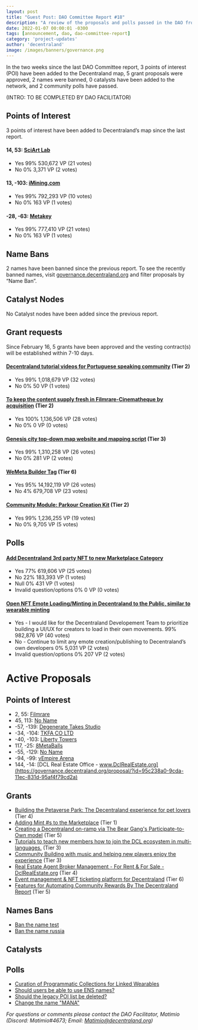 ```yaml
---
layout: post
title: "Guest Post: DAO Committee Report #18"
description: "A review of the proposals and polls passed in the DAO from February 16 through February 28".
date: 2022-01-07 00:00:01 -0300
tags: [announcement, dao, dao-committee-report]
category: 'project-updates'
author: 'decentraland'
image: /images/banners/governance.png
---
```


In the two weeks since the last DAO Committee report, 3 points of interest (POI) have been added to the Decentraland map, 5 grant proposals were approved, 2 names were banned, 0 catalysts have been added to the network, and 2 community polls have passed.

(INTRO: TO BE COMPLETED BY DAO FACILITATOR)


## Points of Interest
3 points of interest have been added to Decentraland’s map since the last report.


#### 14, 53: [SciArt Lab](https://governance.decentraland.org/proposal/?id=0140c150-933a-11ec-831d-95af4f79cd2a)

* Yes 99% 530,672 VP (21 votes)
* No 0% 3,371 VP (2 votes)


#### 13, -103: [iMining.com ](https://governance.decentraland.org/proposal/?id=7e105d90-8add-11ec-b2d8-691324a163a7)

* Yes 99% 792,293 VP (10 votes)
* No 0% 163 VP (1 votes)


#### -28, -63: [Metakey](https://governance.decentraland.org/proposal/?id=50dcbf30-8ac4-11ec-b2d8-691324a163a7)

* Yes 99% 777,410 VP (21 votes)
* No 0% 163 VP (1 votes)


## Name Bans

2 names have been banned since the previous report. To see the recently banned names, visit [governance.decentraland.org](https://governance.decentraland.org/) and filter proposals by “Name Ban”.

## Catalyst Nodes
No Catalyst nodes have been added since the previous report.


## Grant requests
Since February 16, 5 grants have been approved and the vesting contract(s) will be established within 7-10 days.


#### [Decentraland tutorial videos for Portuguese speaking community](https://governance.decentraland.org/proposal/?id=38c72150-9286-11ec-831d-95af4f79cd2a) (Tier 2)

* Yes 99% 1,018,679 VP (32 votes)
* No 0% 50 VP (1 votes)


#### [To keep the content supply fresh in Filmrare-Cinematheque by acquisition](https://governance.decentraland.org/proposal/?id=20fa0450-9067-11ec-831d-95af4f79cd2a) (Tier 2)

* Yes 100% 1,136,506 VP (28 votes)
* No 0% 0 VP (0 votes)


#### [Genesis city top-down map website and mapping script](https://governance.decentraland.org/proposal/?id=b8219300-900f-11ec-9794-c9ea21a9ed8f) (Tier 3)

* Yes 99% 1,310,258 VP (26 votes)
* No 0% 281 VP (2 votes)


#### [WeMeta Builder Tag](https://governance.decentraland.org/proposal/?id=5c5d12f0-8dea-11ec-9794-c9ea21a9ed8f) (Tier 6)

* Yes 95% 14,192,119 VP (26 votes)
* No 4% 679,708 VP (23 votes)


#### [Community Module: Parkour Creation Kit](https://governance.decentraland.org/proposal/?id=5701b9c0-8d25-11ec-b2d8-691324a163a7) (Tier 2)

* Yes 99% 1,236,255 VP (19 votes)
* No 0% 9,705 VP (5 votes)


## Polls

#### [Add Decentraland 3rd party NFT to new Marketplace Category](https://governance.decentraland.org/proposal/?id=09fbd2a0-9383-11ec-831d-95af4f79cd2a)

* Yes 77% 619,606 VP (25 votes)
* No 22% 183,393 VP (1 votes)
* Null 0% 431 VP (1 votes)
* Invalid question/options 0% 0 VP (0 votes)


#### [Open NFT Emote Loading/Minting in Decentraland to the Public, similar to wearable minting](https://governance.decentraland.org/proposal/?id=6862f830-9051-11ec-831d-95af4f79cd2a)

* Yes - I would like for the Decentraland Developement Team to prioritize building a UI/UX for creators to load in their own movements.  99% 982,876 VP (40 votes)
* No - Continue to limit any emote creation/publishing to Decentraland’s own developers 0% 5,031 VP (2 votes)
* Invalid question/options 0% 207 VP (2 votes)



# Active Proposals

## Points of Interest

* 2, 55: [Filmrare](https://governance.decentraland.org/proposal/?id=ec57fc10-a11f-11ec-831d-95af4f79cd2a)
* 45, 113: [No Name](https://governance.decentraland.org/proposal/?id=5c747d30-9f9e-11ec-831d-95af4f79cd2a)
* -57, -139: [Degenerate Takes Studio](https://governance.decentraland.org/proposal/?id=51eaeea0-9f6f-11ec-831d-95af4f79cd2a)
* -34, -104: [TKFA CO LTD](https://governance.decentraland.org/proposal/?id=c2f3bef0-9ec6-11ec-831d-95af4f79cd2a)
* -40, -103: [Liberty Towers](https://governance.decentraland.org/proposal/?id=c07a5920-9e87-11ec-831d-95af4f79cd2a)
* 117, -25: [8MetaBalls](https://governance.decentraland.org/proposal/?id=19b7d120-9d34-11ec-831d-95af4f79cd2a)
* -55, -129: [No Name](https://governance.decentraland.org/proposal/?id=c0fb1210-9ceb-11ec-831d-95af4f79cd2a)
* -94, -99: [vEmpire Arena](https://governance.decentraland.org/proposal/?id=9fcdc4c0-9ce1-11ec-831d-95af4f79cd2a)
* 144, -14: [DCL Real Estate Office - www.DclRealEstate.org](https://governance.decentraland.org/proposal/?id=95c238a0-9cda-11ec-831d-95af4f79cd2a)

## Grants

* [Building the Petaverse Park: The Decentraland experience for pet lovers](https://governance.decentraland.org/proposal/?id=df4b7520-a08d-11ec-831d-95af4f79cd2a) (Tier 4)
* [Adding Mint #s to the Marketplace](https://governance.decentraland.org/proposal/?id=d2b78c40-a08d-11ec-831d-95af4f79cd2a) (Tier 1)
* [Creating a Decentraland on-ramp via The Bear Gang&#39;s Participate-to-Own model](https://governance.decentraland.org/proposal/?id=107c12e0-a074-11ec-831d-95af4f79cd2a) (Tier 5)
* [Tutorials to teach new members how to join the DCL ecosystem in multi-languages.](https://governance.decentraland.org/proposal/?id=7a9be590-9e8c-11ec-831d-95af4f79cd2a) (Tier 3)
* [Community Building with music and helping new players enjoy the experience](https://governance.decentraland.org/proposal/?id=ea5c3560-9ce8-11ec-831d-95af4f79cd2a) (Tier 3)
* [Real Estate Agent Broker Management - For Rent &amp; For Sale - DclRealEstate.org](https://governance.decentraland.org/proposal/?id=658069b0-9cde-11ec-831d-95af4f79cd2a) (Tier 4)
* [Event management &amp; NFT ticketing platform for Decentraland](https://governance.decentraland.org/proposal/?id=eade8bd0-9bd7-11ec-831d-95af4f79cd2a) (Tier 6)
* [Features for Automating Community Rewards By The Decentraland Report](https://governance.decentraland.org/proposal/?id=71499ee0-99c5-11ec-831d-95af4f79cd2a) (Tier 5)

## Names Bans

* [Ban the name test](https://governance.decentraland.org/proposal/?id=19bab9d0-a0c2-11ec-831d-95af4f79cd2a)
* [Ban the name russia](https://governance.decentraland.org/proposal/?id=9bc016f0-a05e-11ec-831d-95af4f79cd2a)

## Catalysts


## Polls

* [Curation of Programmatic Collections for Linked Wearables](https://governance.decentraland.org/proposal/?id=83351b70-a0a0-11ec-831d-95af4f79cd2a)
* [Should users be able to use ENS names?](https://governance.decentraland.org/proposal/?id=7af3f780-9fc7-11ec-831d-95af4f79cd2a)
* [Should the legacy POI list be deleted?](https://governance.decentraland.org/proposal/?id=b3cb6dc0-9f01-11ec-831d-95af4f79cd2a)
* [Change the name &#34;MANA&#34;](https://governance.decentraland.org/proposal/?id=d9586630-9e0f-11ec-831d-95af4f79cd2a)


*For questions or comments please contact the DAO Facilitator, Matimio (Discord: Matimio#4673; Email: [Matimio@decentraland.org](mailto:Matimio@decentraland.org))*